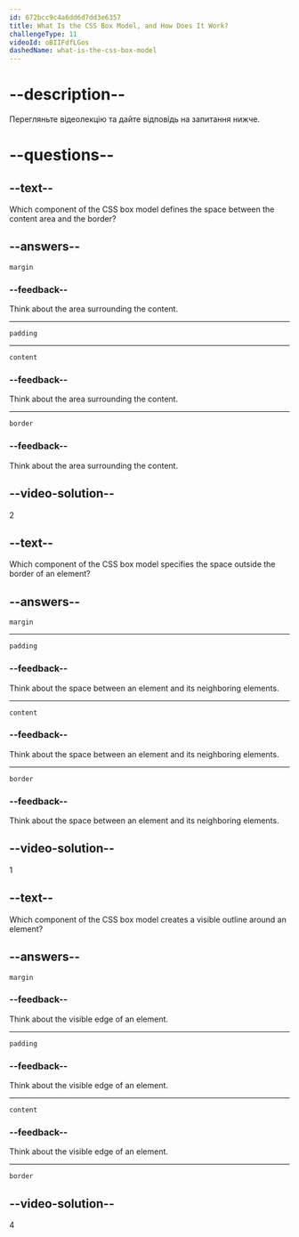 ```yaml
---
id: 672bcc9c4a6dd6d7dd3e6357
title: What Is the CSS Box Model, and How Does It Work?
challengeType: 11
videoId: oBIIFdfLGos
dashedName: what-is-the-css-box-model
---
```


# --description--

Перегляньте відеолекцію та дайте відповідь на запитання нижче.

# --questions--

## --text--

Which component of the CSS box model defines the space between the content area and the border?

## --answers--

`margin`

### --feedback--

Think about the area surrounding the content.

---

`padding`

---

`content`

### --feedback--

Think about the area surrounding the content.

---

`border`

### --feedback--

Think about the area surrounding the content.

## --video-solution--

2

## --text--

Which component of the CSS box model specifies the space outside the border of an element?

## --answers--

`margin`

---

`padding`

### --feedback--

Think about the space between an element and its neighboring elements.

---

`content`

### --feedback--

Think about the space between an element and its neighboring elements.

---

`border`

### --feedback--

Think about the space between an element and its neighboring elements.

## --video-solution--

1

## --text--

Which component of the CSS box model creates a visible outline around an element?

## --answers--

`margin`

### --feedback--

Think about the visible edge of an element.

---

`padding`

### --feedback--

Think about the visible edge of an element.

---

`content`

### --feedback--

Think about the visible edge of an element.

---

`border`

## --video-solution--

4
